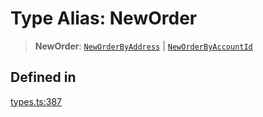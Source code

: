 # Type Alias: NewOrder

> **NewOrder**: [`NewOrderByAddress`](/docs/SDK/interfaces/NewOrderByAddress.md) \| [`NewOrderByAccountId`](/docs/SDK/interfaces/NewOrderByAccountId.md)

## Defined in

[types.ts:387](https://github.com/monerium/js-monorepo/blob/bdb556f177407a98459f8edb039e31cf37d07d7a/packages/sdk/src/types.ts#L387)
